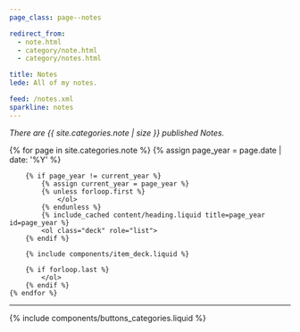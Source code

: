 ```yaml
---
page_class: page--notes

redirect_from:
  - note.html
  - category/note.html
  - category/notes.html

title: Notes
lede: All of my notes.

feed: /notes.xml
sparkline: notes
---
```


*There are {{ site.categories.note | size }} published Notes.*

<div class="h-feed" id="notes">
        {% for page in site.categories.note %}
        {% assign page_year = page.date | date: '%Y' %}

        {% if page_year != current_year %}
            {% assign current_year = page_year %}
            {% unless forloop.first %}
                </ol>
            {% endunless %}
            {% include_cached content/heading.liquid title=page_year id=page_year %}
            <ol class="deck" role="list">
        {% endif %}

        {% include components/item_deck.liquid %}

        {% if forloop.last %}
            </ol>
        {% endif %}
    {% endfor %}
</div>

--------

{% include components/buttons_categories.liquid %}
